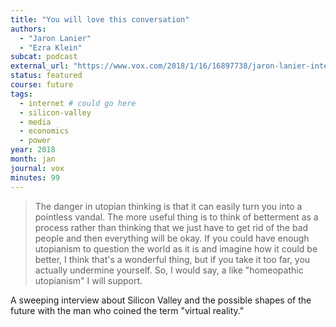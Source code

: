 ```yaml
---
title: "You will love this conversation"
authors:
  - "Jaron Lanier"
  - "Ezra Klein"
subcat: podcast
external_url: "https://www.vox.com/2018/1/16/16897738/jaron-lanier-interview"
status: featured
course: future
tags:
  - internet # could go here
  - silicon-valley
  - media
  - economics
  - power
year: 2018
month: jan
journal: vox
minutes: 99
---
```


> The danger in utopian thinking is that it can easily turn you into a pointless vandal.
The more useful thing is to think of betterment as a process rather than thinking that we just have to get rid of the bad people and then everything will be okay.
If you could have enough utopianism to question the world as it is and imagine how it could be better, I think that's a wonderful thing, but if you take it too far, you actually undermine yourself.
So, I would say, a like "homeopathic utopianism" I will support.

A sweeping interview about Silicon Valley and the possible shapes of the future with the man who coined the term "virtual reality."
